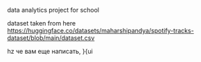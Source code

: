 data analytics project for school

dataset taken from here https://huggingface.co/datasets/maharshipandya/spotify-tracks-dataset/blob/main/dataset.csv

hz че вам еще написать, }{ui
